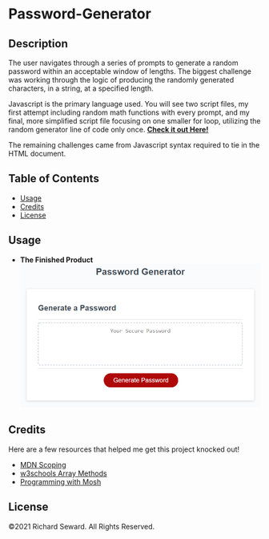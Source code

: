 # Password-Generator

## Description
The user navigates through a series of prompts to generate a random password within an acceptable window of lengths. The biggest challenge was working through the logic of producing the randomly generated characters, in a string, at a specified length.

Javascript is the primary language used. You will see two script files, my first attempt including random math functions with every prompt, and my final, more simplified script file focusing on one smaller for loop, utilizing the random generator line of code only once.
**[Check it out Here!](https://raseward14.github.io/Password-Generator/)**

The remaining challenges came from Javascript syntax required to tie in the HTML document.

## Table of Contents
* [Usage](#usage)
* [Credits](#credits)
* [License](#license)

## Usage
* **The Finished Product**  
![Random Password Generator](Assets/randompasswordgenerator.png)

## Credits
Here are a few resources that helped me get this project knocked out!
* [MDN Scoping](https://developer.mozilla.org/en-US/docs/Glossary/Scope)
* [w3schools Array Methods](https://www.w3schools.com/js/js_array_methods.asp)
* [Programming with Mosh](https://www.youtube.com/watch?v=N8ap4k_1QEQ)

## License
©2021 Richard Seward. All Rights Reserved.
